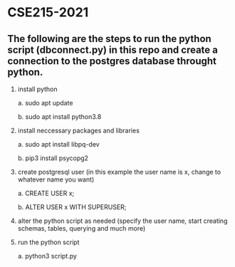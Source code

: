 # CSE215-2021
## The following are the steps to run the python script (dbconnect.py) in this repo and create a connection to the postgres database throught python. 

1. install python
  
      a. sudo apt update
  
      b. sudo apt install python3.8

2. install neccessary packages and libraries 
  
      a. sudo apt install libpq-dev
  
      b. pip3 install psycopg2

3. create postgresql user (in this example the user name is x, change to whatever name you want)
  
      a. CREATE USER x;
  
      b. ALTER USER x WITH SUPERUSER;

4. alter the python script as needed (specify the user name, start creating schemas, tables, querying and much more)

5. run the python script

      a. python3 script.py
